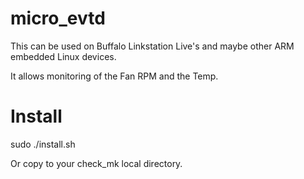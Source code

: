 micro_evtd
==========

This can be used on Buffalo Linkstation Live's and maybe other ARM embedded Linux devices.

It allows monitoring of the Fan RPM and the Temp.

Install
=======

sudo ./install.sh

Or copy to your check_mk local directory.
